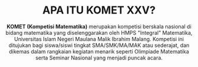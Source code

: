 <h1 style="text-align: center;">APA ITU KOMET XXV?</h1>
<p style="text-align: center;">
    <strong>KOMET (Kompetisi Matematika)</strong> merupakan kompetisi berskala nasional di bidang matematika yang diselenggarakan oleh HMPS "Integral" Matematika, Universitas Islam Negeri Maulana Malik Ibrahim Malang.
    Kompetisi ini ditujukan bagi siswa/siswi tingkat SMA/SMK/MA/MAK atau sederajat, dan dikemas dalam rangkaian kegiatan menarik seperti Olimpiade Matematika serta Seminar Nasional yang menjadi puncak acara.
</p>
